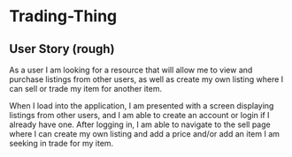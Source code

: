 # Trading-Thing


## User Story (rough)

As a user I am looking for a resource that will allow me to view and purchase listings from other users, as well as create my own listing where I can sell or trade my item for another item. 

When I load into the application, I am presented with a screen displaying listings from other users, and I am able to create an account or login if I already have one. After logging in, I am able to navigate to the sell page where I can create my own listing and add a price and/or add an item I am seeking in trade for my item.